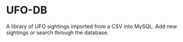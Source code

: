# UFO-DB
A library of UFO sightings imported from a CSV into MySQL. Add new sightings or search through the database.

